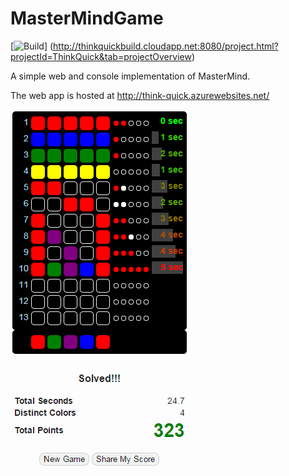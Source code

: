 MasterMindGame
==============

[![Build](http://thinkquickbuild.cloudapp.net:8080/app/rest/builds/buildType:ThinkQuick_Build/statusIcon)]
(http://thinkquickbuild.cloudapp.net:8080/project.html?projectId=ThinkQuick&tab=projectOverview)

A simple web and console implementation of MasterMind.

The web app is hosted at http://think-quick.azurewebsites.net/

![Example Screen Shot](https://github.com/stewie1570/MasterMindGame/blob/master/screen%20shot.png?raw=true)
